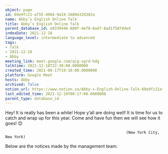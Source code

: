 ```yaml
---
object: page
id: 69e9fc21-af55-4964-9a19-2680432d382a
name: Abby’s English Online Talk
title: Abby’s English Online Talk
parent_database_id: e9339446-880f-4ef0-8ad7-8ad1f507dded
indexDate: 2021-12-18
language_level: intermediate to advanced
tags:
- Talk
- 2021-12-18
- Abby
meeting_link: meet.google.com/qig-sgrd-hdg
talktime: 2021-12-18T22:30:00.0000000
created_time: 2021-08-17T19:10:00.0000000
platform: Google Meet
hosts: Abby
archived: false
notion_url: https://www.notion.so/Abby-s-English-Online-Talk-69e9fc21af5549649a192680432d382a
last_edited_time: 2021-12-19T00:17:00.0000000
parent_type: database_id
---
```


Hey! It is really has been a while! Hope y’all are doing well! It is time for us to catch and wrap up for this year. Come and have fun then we will see how it goes! 😊



                                                          (New York City, New York)



Below are the notices made by the management team:


